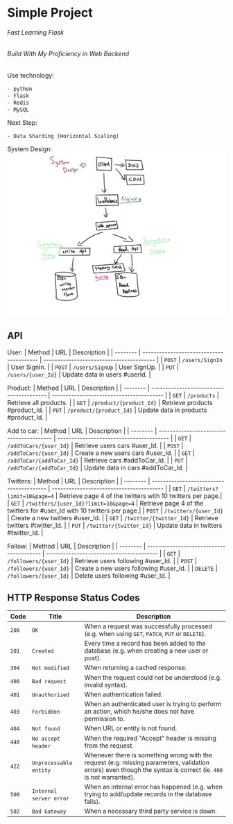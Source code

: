 # **Simple Project**

###### Fast Learning Flask
###### Build With My Proficiency in Web Backend

Use technology:
```
- python
- Flask
- Redis
- MySQL
```

Next Step:
```
- Data Sharding (Horizontal Scaling)
```

System Design:
![image](images/system_design.png)

## API
User:
| Method   | URL                                      | Description                              |
| -------- | ---------------------------------------- | ---------------------------------------- |
| `POST`   | `/users/SignIn`                          | User SignIn.                             |
| `POST`   | `/users/SignUp`                          | User SignUp.                             |
| `PUT`    | `/users/{user_Id}`                       | Update data in users #userId.            |

Product:
| Method   | URL                                      | Description                              |
| -------- | ---------------------------------------- | ---------------------------------------- |
| `GET`    | `/products`                              | Retrieve all products.                   |
| `GET`    | `/product/{product_Id}`                  | Retrieve products #product_Id.           |
| `PUT`    | `/product/{product_Id}`                  | Update data in products #product_Id.     |

Add to car:
| Method   | URL                                      | Description                              |
| -------- | ---------------------------------------- | ---------------------------------------- |
| `GET`    | `/addToCars/{user_Id}`                   | Retrieve users cars #user_Id.            |
| `POST`   | `/addToCars/{user_Id}`                   | Create a new users cars #user_Id.        |
| `GET`    | `/addToCar/{addToCar_Id}`                | Retrieve cars #addToCar_Id.              |
| `PUT`    | `/addToCar/{addToCar_Id}`                | Update data in cars #addToCar_Id.        |

Twitters:
| Method   | URL                                      | Description                              |
| -------- | ---------------------------------------- | ---------------------------------------- |
| `GET`    | `/twitters?limit=10&page=4`              | Retrieve page 4 of the twitters with 10 twitters per page.|
| `GET`    | `/twitters/{user_Id}?limit=10&page=4`    | Retrieve page 4 of the twitters for #user_Id with 10 twitters per page.|
| `POST`   | `/twitters/{user_Id}`                    | Create a new twitters #user_Id.            |
| `GET`    | `/twitter/{twitter_Id}`                  | Retrieve twitters #twitter_Id.               |
| `PUT`    | `/twitter/{twitter_Id}`                  | Update data in twitters #twitter_Id.         |

Follow:
| Method   | URL                                      | Description                              |
| -------- | ---------------------------------------- | ---------------------------------------- |
| `GET`    | `/followers/{user_Id}`                   | Retrieve users following #user_Id.       |
| `POST`   | `/followers/{user_Id}`                   | Create a new users following #user_Id.   |
| `DELETE` | `/followers/{user_Id}`                   | Delete users following #user_Id.         |

## HTTP Response Status Codes

| Code  | Title                     | Description                              |
| ----- | ------------------------- | ---------------------------------------- |
| `200` | `OK`                      | When a request was successfully processed (e.g. when using `GET`, `PATCH`, `PUT` or `DELETE`). |
| `201` | `Created`                 | Every time a record has been added to the database (e.g. when creating a new user or post). |
| `304` | `Not modified`            | When returning a cached response. |
| `400` | `Bad request`             | When the request could not be understood (e.g. invalid syntax). |
| `401` | `Unauthorized`            | When authentication failed. |
| `403` | `Forbidden`               | When an authenticated user is trying to perform an action, which he/she does not have permission to. |
| `404` | `Not found`               | When URL or entity is not found. |
| `440` | `No accept header`        | When the required "Accept" header is missing from the request. |
| `422` | `Unprocessable entity`    | Whenever there is something wrong with the request (e.g. missing parameters, validation errors) even though the syntax is correct (ie. `400` is not warranted). |
| `500` | `Internal server error`   | When an internal error has happened (e.g. when trying to add/update records in the database fails). |
| `502` | `Bad Gateway`             | When a necessary third party service is down. |